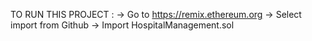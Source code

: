 TO RUN THIS PROJECT :
-> Go to https://remix.ethereum.org
-> Select import from Github
-> Import HospitalManagement.sol
